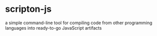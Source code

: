 # scripton-js
a simple command-line tool for compiling code from other programming languages into ready-to-go JavaScript artifacts
